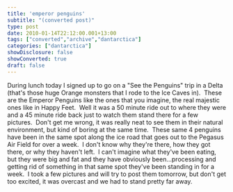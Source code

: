 ```yaml
---
title: 'emperor penguins'
subtitle: "(converted post)"
type: post
date: 2010-01-14T22:12:00.001+13:00
tags: ["converted","archive","dantarctica"]
categories: ["dantarctica"]
showDisclosure: false
showConverted: true
draft: false
---
```


During lunch today I signed up to go on a "See the Penguins" trip in a Delta (that's those huge Orange monsters that I rode to the Ice Caves in).  These are the Emperor Penguins like the ones that you imagine, the real majestic ones like in Happy Feet.  Well it was a 50 minute ride out to where they were and a 45 minute ride back just to watch them stand there for a few pictures.  Don't get me wrong, it was really neat to see them in their natural environment, but kind of boring at the same time.  These same 4 penguins have been in the same spot along the ice road that goes out to the Pegasus Air Field for over a week.  I don't know why they're there, how they got there, or why they haven't left.  I can't imagine what they've been eating, but they were big and fat and they have obviously been...processing and getting rid of something in that same spot they've been standing in for a week.  I took a few pictures and will try to post them tomorrow, but don't get too excited, it was overcast and we had to stand pretty far away.